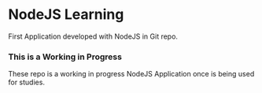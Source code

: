 # NodeJS Learning

First Application developed with NodeJS in Git repo.



### This is a Working in Progress

These repo is a working in progress NodeJS Application once is being used for studies.